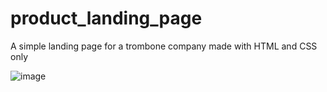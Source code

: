 # product_landing_page
A simple landing page for a trombone company made with HTML and CSS only

![image](https://user-images.githubusercontent.com/69646100/155447625-4db45595-0a63-4b6f-a563-12798a080b21.png)
